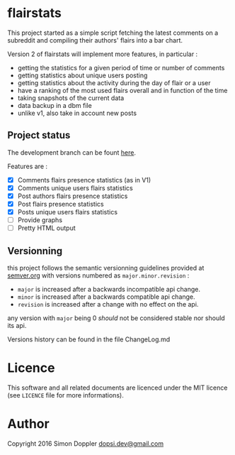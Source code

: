 flairstats
==========

This project started as a simple script fetching the latest comments
on a subreddit and compiling their authors' flairs into a bar chart.

Version 2 of flairstats will implement more features, in particular :

* getting the statistics for a given period of time or number of comments
* getting statistics about unique users posting
* getting statistics about the activity during the day of flair or a user
* have a ranking of the most used flairs overall and in function of the time
* taking snapshots of the current data
* data backup in a dbm file
* unlike v1, also take in account new posts

Project status
--------------

The development branch can be fount 
[here](https://github.com/dopsi/flairstats/tree/v2-dev).

Features are :

- [x] Comments flairs presence statistics (as in V1)
- [x] Comments unique users flairs statistics
- [x] Post authors flairs presence statistics
- [x] Post flairs presence statistics
- [x] Posts unique users flairs statistics
- [ ] Provide graphs
- [ ] Pretty HTML output

Versionning
-----------

this project follows the semantic versionning guidelines provided at
[semver.org](http://semver.org/) with versions numbered as 
`major.minor.revision` :

* `major` is increased after a backwards incompatible api change.
* `minor` is increased after a backwards compatible api change.
* `revision` is increased after a change with no effect on the api.

any version with `major` being 0 *should* not be considered stable nor
should its api.

Versions history can be found in the file ChangeLog.md

Licence
=======

This software and all related documents are licenced under the
MIT licence (see `LICENCE` file for more informations).

Author
======

Copyright 2016 Simon Doppler <dopsi.dev@gmail.com>
